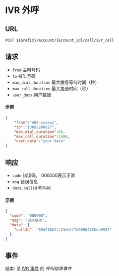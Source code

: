 # IVR 外呼

## URL

```
POST ${prefix}/account/{account_id}/call/ivr_call
```

## 请求

- `from` 主叫号码
- `to` 被叫号码
- `max_dial_duration` 最大拨号等待时间（秒）
- `max_call_duration` 最大接通时间（秒）
- `user_data` 用户数据

#### 示例
```json
{
	"from":"400-xxxxxx",
	"to":"13692206627",
	"max_dial_duration":60,
	"max_call_duration":1800,
	"user_data":"your data"
}
```

## 响应
- `code` 错误码， 000000表示正常
- `msg` 错误信息
- `data.callId` 呼叫id

#### 示例
```json
{
  "code": "000000",
  "msg": "请求成功",
  "data": {
    "callId": "89d716b2fc23ebff7a0086482bda8942"
  }
}
```


## 事件

结束: 见 [IVR 事件](../evt/ivr/index.md) 的 *呼叫结束事件*
